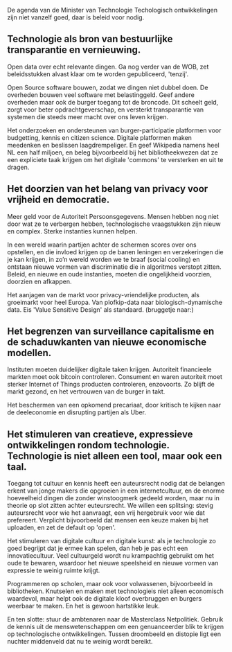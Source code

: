De agenda van de Minister van Technologie
Techologisch ontwikkelingen zijn niet vanzelf goed, daar is beleid voor nodig.

## Technologie als bron van bestuurlijke transparantie en vernieuwing.

Open data over echt relevante dingen. Ga nog verder van de WOB, zet beleidsstukken alvast klaar om te worden gepubliceerd, 'tenzij'.

Open Source software bouwen, zodat we dingen niet dubbel doen. De overheden bouwen veel software met belastinggeld. Geef andere overheden maar ook de burger toegang tot de broncode.  Dit scheelt geld, zorgt voor beter opdrachtgeverschap, en versterkt transparantie van systemen die steeds meer macht over ons leven krijgen.

Het onderzoeken en ondersteunen van burger-participatie platformen voor budgetting, kennis en citizen science. Digitale platformen maken meedenken en beslissen laagdrempeliger. En geef Wikipedia namens heel NL een half miljoen, en beleg bijvoorbeeld bij het bibliotheekwezen dat ze een expliciete taak krijgen om het digitale 'commons' te versterken en uit te dragen.

## Het doorzien van het belang van privacy voor vrijheid en democratie.

Meer geld voor de Autoriteit Persoonsgegevens. Mensen hebben nog niet door wat ze te verbergen hebben, technologische vraagstukken zijn nieuw en complex. Sterke instanties kunnen helpen.

In een wereld waarin partijen achter de schermen scores over ons opstellen, en die invloed krijgen op de banen leningen en verzekeringen die je kan krijgen, in zo’n wereld worden we te braaf (social cooling) en ontstaan nieuwe vormen van discriminatie die in algoritmes verstopt zitten. Beleid, en nieuwe en oude instanties, moeten die ongelijkheid voorzien, doorzien en afkappen.

Het aanjagen van de markt voor privacy-vriendelijke producten, als groeimarkt voor heel Europa. Van plofkip-data naar biologisch-dynamische data. Eis 'Value Sensitive Design' als standaard. (bruggetje naar:)

## Het begrenzen van surveillance capitalisme en de schaduwkanten van nieuwe economische modellen.

Instituten moeten duidelijker digitale taken krijgen. Autoriteit financieele markten moet ook bitcoin controleren. Consument en waren autoriteit moet sterker Internet of Things producten controleren, enzovoorts. Zo blijft de markt gezond, en het vertrouwen van de burger in takt.

Het beschermen van een opkomend precariaat, door kritisch te kijken naar de deeleconomie en disrupting partijen als Uber.

## Het stimuleren van creatieve, expressieve ontwikkelingen rondom technologie. Technologie is niet alleen een tool, maar ook een taal.

Toegang tot cultuur en kennis heeft een auteursrecht nodig dat de belangen erkent van jonge makers die opgroeien in een internetcultuur, en de enorme hoeveelheid dingen die zonder winstoogmerk gedeeld worden, maar nu in theorie op slot zitten achter euteursrecht. We willen een splitsing: stevig auteursrecht voor wie het aanvraagt, een vrij hergebruik voor wie dat prefereert. Verplicht bijvoorbeeld dat mensen een keuze maken bij het uploaden, en zet de default op 'open'.

Het stimuleren van digitale cultuur en digitale kunst: als je technologie zo goed begrijpt dat je ermee kan spelen, dan heb je pas echt een innovatiecultuur. Veel cultuurgeld wordt nu krampachtig gebruikt om het oude te bewaren, waardoor het nieuwe speelsheid en nieuwe vormen van expressie te weinig ruimte krijgt.

Programmeren op scholen, maar ook voor volwassenen, bijvoorbeeld in bibliotheken. Knutselen en maken met technologieis niet alleen economisch waardevol, maar helpt ook de digitale kloof overbruggen en burgers weerbaar te maken. En het is gewoon hartstikke leuk.



En ten slotte: stuur de ambtenaren naar de Masterclass Netpolitiek. Gebruik de kennis uit de menswetenschappen om een genuanceerder blik te krijgen op technologische ontwikkelingen. Tussen droombeeld en distopie ligt een nuchter middenveld dat nu te weinig wordt bereikt.
